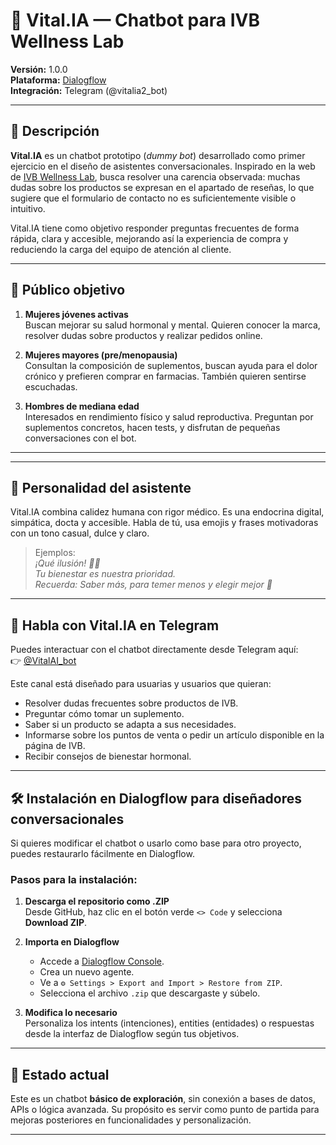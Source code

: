 # 🤖 Vital.IA — Chatbot para IVB Wellness Lab

**Versión:** 1.0.0  
**Plataforma:** [Dialogflow](https://dialogflow.cloud.google.com/)  
**Integración:** Telegram (@vitalia2_bot)

---

## 🌱 Descripción

**Vital.IA** es un chatbot prototipo (_dummy bot_) desarrollado como primer ejercicio en el diseño de asistentes conversacionales. Inspirado en la web de [IVB Wellness Lab](https://ivbwellness.com), busca resolver una carencia observada: muchas dudas sobre los productos se expresan en el apartado de reseñas, lo que sugiere que el formulario de contacto no es suficientemente visible o intuitivo.

Vital.IA tiene como objetivo responder preguntas frecuentes de forma rápida, clara y accesible, mejorando así la experiencia de compra y reduciendo la carga del equipo de atención al cliente.

---

## 👥 Público objetivo

1. **Mujeres jóvenes activas**  
   Buscan mejorar su salud hormonal y mental. Quieren conocer la marca, resolver dudas sobre productos y realizar pedidos online.

2. **Mujeres mayores (pre/menopausia)**  
   Consultan la composición de suplementos, buscan ayuda para el dolor crónico y prefieren comprar en farmacias. También quieren sentirse escuchadas.

3. **Hombres de mediana edad**  
   Interesados en rendimiento físico y salud reproductiva. Preguntan por suplementos concretos, hacen tests, y disfrutan de pequeñas conversaciones con el bot.

---

---

## 🧠 Personalidad del asistente

Vital.IA combina calidez humana con rigor médico. Es una endocrina digital, simpática, docta y accesible. Habla de tú, usa emojis y frases motivadoras con un tono casual, dulce y claro.

> Ejemplos:  
> *¡Qué ilusión! 💙😊*  
> *Tu bienestar es nuestra prioridad.*  
> *Recuerda: Saber más, para temer menos y elegir mejor 💙*

---

## 🤳 Habla con Vital.IA en Telegram

Puedes interactuar con el chatbot directamente desde Telegram aquí:  
👉 [@VitalAI_bot](https://t.me/vitalia2_bot)

Este canal está diseñado para usuarias y usuarios que quieran:
- Resolver dudas frecuentes sobre productos de IVB.
- Preguntar cómo tomar un suplemento.
- Saber si un producto se adapta a sus necesidades.
- Informarse sobre los puntos de venta o pedir un artículo disponible en la página de IVB.
- Recibir consejos de bienestar hormonal.

---

## 🛠️ Instalación en Dialogflow para diseñadores conversacionales

Si quieres modificar el chatbot o usarlo como base para otro proyecto, puedes restaurarlo fácilmente en Dialogflow.

### Pasos para la instalación:

1. **Descarga el repositorio como .ZIP**  
   Desde GitHub, haz clic en el botón verde `<> Code` y selecciona **Download ZIP**.

2. **Importa en Dialogflow**  
   - Accede a [Dialogflow Console](https://dialogflow.cloud.google.com/).
   - Crea un nuevo agente.
   - Ve a `⚙ Settings > Export and Import > Restore from ZIP`.
   - Selecciona el archivo `.zip` que descargaste y súbelo.

3. **Modifica lo necesario**  
   Personaliza los intents (intenciones), entities (entidades) o respuestas desde la interfaz de Dialogflow según tus objetivos.

---

## 🚧 Estado actual

Este es un chatbot **básico de exploración**, sin conexión a bases de datos, APIs o lógica avanzada. Su propósito es servir como punto de partida para mejoras posteriores en funcionalidades y personalización.

---

